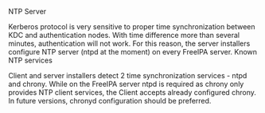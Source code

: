  NTP Server

Kerberos protocol is very sensitive to proper time synchronization between KDC and authentication nodes. With time difference more than several minutes, authentication will not work. For this reason, the server installers configure NTP server (ntpd at the moment) on every FreeIPA server.
Known NTP services

Client and server installers detect 2 time synchronization services - ntpd and chrony. While on the FreeIPA server ntpd is required as chrony only provides NTP client services, the Client accepts already configured chrony. In future versions, chronyd configuration should be preferred. 